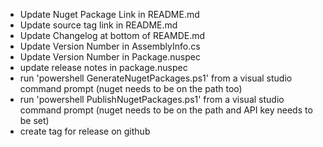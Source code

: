 * Update Nuget Package Link in README.md
* Update source tag link in README.md
* Update Changelog at bottom of REAMDE.md
* Update Version Number in AssemblyInfo.cs
* Update Version Number in Package.nuspec
* update release notes in package.nuspec
* run 'powershell GenerateNugetPackages.ps1' from a visual studio command prompt (nuget needs to be on the path too)
* run 'powershell PublishNugetPackages.ps1' from a visual studio command prompt (nuget needs to be on the path and API key needs to be set)
* create tag for release on github